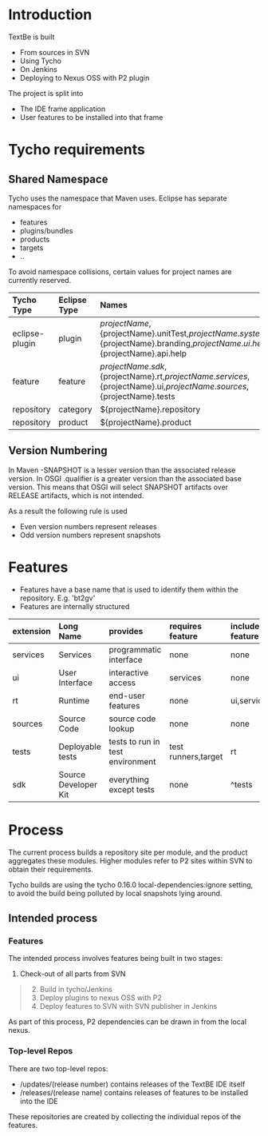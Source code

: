 # Introduction #

TextBe is built

  * From sources in SVN
  * Using Tycho
  * On Jenkins
  * Deploying to Nexus OSS with P2 plugin

The project is split into

  * The IDE frame application
  * User features to be installed into that frame

# Tycho requirements #

## Shared Namespace ##

Tycho uses the namespace that Maven uses. Eclipse has separate namespaces for

  * features
  * plugins/bundles
  * products
  * targets
  * ..

To avoid namespace collisions, certain values for project names are currently reserved.

|**Tycho Type**|**Eclipse Type**|**Names**|
|:-------------|:---------------|:--------|
|eclipse-plugin|plugin|${projectName},${projectName}.unitTest,${projectName}.systemTest,${projectName}.branding,${projectName}.ui.help,${projectName}.api.help|
|feature|feature|${projectName}.sdk,${projectName}.rt,${projectName}.services,${projectName}.ui,${projectName}.sources,${projectName}.tests|
|repository|category|${projectName}.repository|
|repository|product|${projectName}.product|

## Version Numbering ##

In Maven -SNAPSHOT is a lesser version than the associated release version. In OSGI .qualifier is a greater version than the associated base version. This means that OSGI will select SNAPSHOT artifacts over RELEASE artifacts, which is not intended.

As a result the following rule is used

  * Even version numbers represent releases
  * Odd version numbers represent snapshots

# Features #

  * Features have a base name that is used to identify them within the repository. E.g. 'bt2gv'
  * Features are internally structured

|**extension**|**Long Name**|**provides**|**requires feature**|**includes feature**|
|:------------|:------------|:-----------|:-------------------|:-------------------|
|services|Services|programmatic interface|none|none|
|ui|User Interface|interactive access|services|none|
|rt|Runtime|end-user features|none|ui,services|
|sources|Source Code|source code lookup|none|none|
|tests|Deployable tests|tests to run in test environment|test runners,target|rt|
|sdk|Source Developer Kit|everything except tests|none| ^tests |

# Process #

The current process builds a repository site per module, and the product aggregates these modules. Higher modules refer to P2 sites within SVN to obtain their requirements.

Tycho builds are using the tycho 0.16.0 local-dependencies:ignore setting, to avoid the build being polluted by local snapshots lying around.

## Intended process ##

### Features ###

The intended process involves features being built in two stages:

  1. Check-out of all parts from SVN
> 2. Build in tycho/Jenkins
> 3. Deploy plugins to nexus OSS with P2
> 4. Deploy features to SVN with SVN publisher in Jenkins

As part of this process, P2 dependencies can be drawn in from the local nexus.

### Top-level Repos ###

There are two top-level repos:

  * /updates/(release number) contains releases of the TextBE IDE itself
  * /releases/(release name) contains releases of features to be installed into the IDE

These repositories are created by collecting the individual repos of the features.